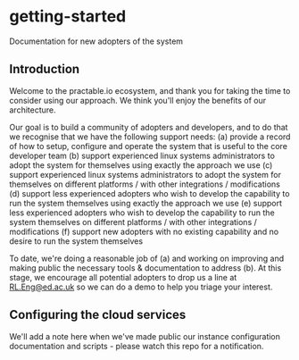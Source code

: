 # getting-started
Documentation for new adopters of the system 

## Introduction

Welcome to the practable.io ecosystem, and thank you for taking the time to consider using our approach. We think you'll enjoy the benefits of our architecture. 

Our goal is to build a community of adopters and developers, and to do that we recognise that we have the following support needs:
(a) provide a record of how to setup, configure and operate the system that is useful to the core developer team 
(b) support experienced linux systems administrators to adopt the system for themselves using exactly the approach we use
(c) support experienced linux systems administrators to adopt the system for themselves on different platforms / with other integrations / modifications 
(d) support less experienced adopters who wish to develop the capability to run the system themselves using exactly the approach we use
(e) support less experienced adopters who wish to develop the capability to run the system themselves on different platforms / with other integrations / modifications 
(f) support new adopters with no existing capability and no desire to run the system themselves

To date, we're doing a reasonable job of (a) and working on improving and making public the necessary tools & documentation to address (b). At this stage, we encourage all potential adopters to drop us a line at [RL.Eng@ed.ac.uk](mailto:RL.Eng@ed.ac.uk) so we can do a demo to help you triage your interest. 

## Configuring the cloud services

We'll add a note here when we've made public our instance configuration documentation and scripts - please watch this repo for a notification.







